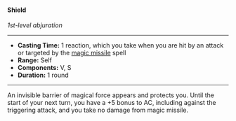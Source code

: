 #### Shield
*1st-level abjuration*
___
- **Casting Time:** 1 reaction, which you take when you are hit by an attack or targeted by the <a href="spells.html#magic%20missile_phb"  onmouseover="Renderer.hover.pHandleLinkMouseOver(event, this, 'spells.html', 'PHB', 'magic%20missile_phb', null)" onmouseleave="Renderer.hover.handleLinkMouseLeave(event, this)" onmousemove="Renderer.hover.handleLinkMouseMove(event, this)"  ontouchstart="Renderer.hover.handleTouchStart(event, this)" >magic missile</a> spell
- **Range:** Self
- **Components:** V, S
- **Duration:** 1 round
---
An invisible barrier of magical force appears and protects you. Until the start of your next turn, you have a +5 bonus to AC, including against the triggering attack, and you take no damage from magic missile.